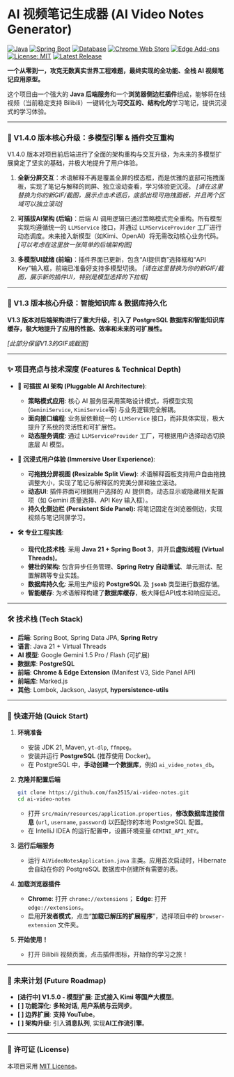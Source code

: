 # AI 视频笔记生成器 (AI Video Notes Generator)

[![Java](https://img.shields.io/badge/Java-21-blue.svg)](https://www.java.com)
[![Spring Boot](https://img.shields.io/badge/Spring%20Boot-3.x-brightgreen.svg)](https://spring.io/projects/spring-boot)
[![Database](https://img.shields.io/badge/Database-PostgreSQL-blue.svg?logo=postgresql&logoColor=white)](https://www.postgresql.org/)
[![Chrome Web Store](https://img.shields.io/badge/Chrome-v1.4.0-brightgreen?logo=google-chrome&logoColor=white)](https://github.com/fan2515/ai-video-notes/releases/latest)
[![Edge Add-ons](https://img.shields.io/badge/Edge-v1.4.0-blue?logo=microsoft-edge&logoColor=white)](https://github.com/fan2515/ai-video-notes/releases/latest)
[![License: MIT](https://img.shields.io/badge/License-MIT-yellow.svg)](https://github.com/fan2515/ai-video-notes/blob/main/LICENSE)
[![Latest Release](https://img.shields.io/github/v/release/fan2515/ai-video-notes)](https://github.com/fan2515/ai-video-notes/releases/latest)

**一个从零到一，攻克无数真实世界工程难题，最终实现的全功能、全栈 AI 视频笔记应用原型。**

这个项目由一个强大的 **Java 后端服务**和一个**浏览器侧边栏插件**组成，能够将在线视频（当前稳定支持 Bilibili）一键转化为**可交互的、结构化的**学习笔记，提供沉浸式的学习体验。

---

### 🚀 V1.4.0 版本核心升级：多模型引擎 & 插件交互重构

V1.4.0 版本对项目前后端进行了全面的架构重构与交互升级，为未来的多模型扩展奠定了坚实的基础，并极大地提升了用户体验。

1.  **全新分屏交互**：术语解释不再是覆盖全屏的模态框，而是优雅的底部可拖拽面板，实现了笔记与解释的同屏、独立滚动查看，学习体验更沉浸。
    *[请在这里替换为你的新GIF/截图，展示点击术语后，底部出现可拖拽面板，并且两个区域可以独立滚动]*

2.  **可插拔AI架构 (后端)**：后端 AI 调用逻辑已通过策略模式完全重构。所有模型实现均遵循统一的 `LLMService` 接口，并通过 `LLMServiceProvider` 工厂进行动态调度。未来接入新模型（如Kimi、OpenAI）将无需改动核心业务代码。
    *[可以考虑在这里放一张简单的后端架构图]*

3.  **多模型UI就绪 (前端)**：插件界面已更新，包含“AI提供商”选择框和“API Key”输入框，前端已准备好支持多模型切换。
    *[请在这里替换为你的新GIF/截图，展示新的插件UI，特别是模型选择的下拉框]*

---

### 🚀 V1.3 版本核心升级：智能知识库 & 数据库持久化

**V1.3 版本对后端架构进行了重大升级，引入了 PostgreSQL 数据库和智能知识库缓存，极大地提升了应用的性能、效率和未来的可扩展性。**

*[此部分保留V1.3的GIF或截图]*

---

### ✨ 项目亮点与技术深度 (Features & Technical Depth)

*   **🚀 可插拔 AI 架构 (Pluggable AI Architecture)**:
    *   **策略模式应用**: 核心 AI 服务层采用策略设计模式，将模型实现 (`GeminiService`, `KimiService`等) 与业务逻辑完全解耦。
    *   **面向接口编程**: 业务层依赖统一的 `LLMService` 接口，而非具体实现，极大提升了系统的灵活性和可扩展性。
    *   **动态服务调度**: 通过 `LLMServiceProvider` 工厂，可根据用户选择动态切换底层 AI 模型。

*   **🧠 沉浸式用户体验 (Immersive User Experience)**:
    *   **可拖拽分屏视图 (Resizable Split View)**: 术语解释面板支持用户自由拖拽调整大小，实现了笔记与解释区的完美分屏和独立滚动。
    *   **动态UI**: 插件界面可根据用户选择的 AI 提供商，动态显示或隐藏相关配置项（如 Gemini 质量选择、API Key 输入框）。
    *   **持久化侧边栏 (Persistent Side Panel):** 将笔记固定在浏览器侧边，实现视频与笔记同屏学习。

*   **🛠️ 专业工程实践**:
    *   **现代化技术栈**: 采用 **Java 21 + Spring Boot 3**，并开启**虚拟线程 (Virtual Threads)**。
    *   **健壮的架构**: 包含异步任务管理、**Spring Retry 自动重试**、单元测试、配置解耦等专业实践。
    *   **数据库持久化**: 采用生产级的 **PostgreSQL** 及 **`jsonb`** 类型进行数据存储。
    *   **智能缓存**: 为术语解释构建了**数据库缓存**，极大降低API成本和响应延迟。

---

### 🛠️ 技术栈 (Tech Stack)

*   **后端**: Spring Boot, Spring Data JPA, **Spring Retry**
*   **语言**: Java 21 + Virtual Threads
*   **AI 模型**: Google Gemini 1.5 Pro / Flash (可扩展)
*   **数据库**: **PostgreSQL**
*   **前端**: **Chrome & Edge Extension** (Manifest V3, Side Panel API)
*   **前端库**: Marked.js
*   **其他**: Lombok, Jackson, Jasypt, **hypersistence-utils**

---

### 🚀 快速开始 (Quick Start)

1.  **环境准备**
    *   安装 JDK 21, Maven, `yt-dlp`, `ffmpeg`。
    *   安装并运行 **PostgreSQL** (推荐使用 Docker)。
    *   在 PostgreSQL 中，**手动创建一个数据库**，例如 `ai_video_notes_db`。

2.  **克隆并配置后端**
    ```bash
    git clone https://github.com/fan2515/ai-video-notes.git
    cd ai-video-notes
    ```
    *   打开 `src/main/resources/application.properties`，**修改数据库连接信息** (`url`, `username`, `password`) 以匹配你的本地 PostgreSQL 配置。
    *   在 IntelliJ IDEA 的运行配置中，设置环境变量 `GEMINI_API_KEY`。

3.  **运行后端服务**
    *   运行 `AiVideoNotesApplication.java` 主类。应用首次启动时，Hibernate 会自动在你的 PostgreSQL 数据库中创建所有需要的表。

4.  **加载浏览器插件**
    *   **Chrome**: 打开 `chrome://extensions`； **Edge**: 打开 `edge://extensions`。
    *   启用**开发者模式**，点击“**加载已解压的扩展程序**”，选择项目中的 `browser-extension` 文件夹。

5.  **开始使用！**
    *   打开 Bilibili 视频页面，点击插件图标，开始你的学习之旅！

---
### 📝 未来计划 (Future Roadmap)

*   **[进行中] V1.5.0 - 模型扩展**: **正式接入 Kimi 等国产大模型**。
*   **[ ] 功能深化**: **多轮对话**, **用户系统与云同步**。
*   **[ ] 边界扩展**: **支持 YouTube**。
*   **[ ] 架构升级**: 引入**消息队列**, 实现**AI工作流引擎**。

---
### 📄 许可证 (License)

本项目采用 [MIT License](LICENSE)。